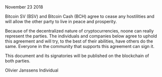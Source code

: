 
November 23 2018

Bitcoin SV (BSV) and Bitcoin Cash (BCH) agree to cease any hostilities and will allow the other party to live in peace and prosperity.

Because of the decentralized nature of cryptocurrencies, noone can really represent the parties. The individuals and companies below agree to uphold this agreement and will try, to the best of their abilities, have others do the same. Everyone in the community that supports this agreement can sign it.

This document and its signatories will be published on the blockchain of both parties.

Olivier Janssens
Individual

